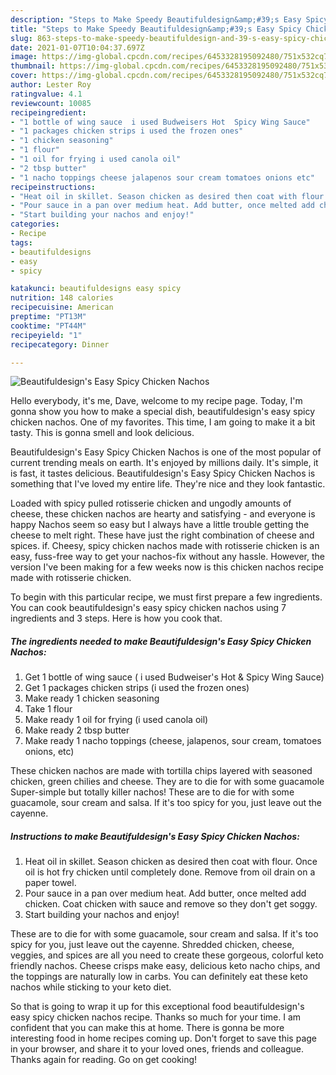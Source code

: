 ```yaml
---
description: "Steps to Make Speedy Beautifuldesign&amp;#39;s Easy Spicy Chicken Nachos"
title: "Steps to Make Speedy Beautifuldesign&amp;#39;s Easy Spicy Chicken Nachos"
slug: 863-steps-to-make-speedy-beautifuldesign-and-39-s-easy-spicy-chicken-nachos
date: 2021-01-07T10:04:37.697Z
image: https://img-global.cpcdn.com/recipes/6453328195092480/751x532cq70/beautifuldesigns-easy-spicy-chicken-nachos-recipe-main-photo.jpg
thumbnail: https://img-global.cpcdn.com/recipes/6453328195092480/751x532cq70/beautifuldesigns-easy-spicy-chicken-nachos-recipe-main-photo.jpg
cover: https://img-global.cpcdn.com/recipes/6453328195092480/751x532cq70/beautifuldesigns-easy-spicy-chicken-nachos-recipe-main-photo.jpg
author: Lester Roy
ratingvalue: 4.1
reviewcount: 10085
recipeingredient:
- "1 bottle of wing sauce  i used Budweisers Hot  Spicy Wing Sauce"
- "1 packages chicken strips i used the frozen ones"
- "1 chicken seasoning"
- "1 flour"
- "1 oil for frying i used canola oil"
- "2 tbsp butter"
- "1 nacho toppings cheese jalapenos sour cream tomatoes onions etc"
recipeinstructions:
- "Heat oil in skillet. Season chicken as desired then coat with flour. Once oil is hot fry chicken until completely done. Remove from oil drain on a paper towel."
- "Pour sauce in a pan over medium heat. Add butter, once melted add chicken. Coat chicken with sauce and remove so they don&#39;t get soggy."
- "Start building your nachos and enjoy!"
categories:
- Recipe
tags:
- beautifuldesigns
- easy
- spicy

katakunci: beautifuldesigns easy spicy 
nutrition: 148 calories
recipecuisine: American
preptime: "PT13M"
cooktime: "PT44M"
recipeyield: "1"
recipecategory: Dinner

---
```



![Beautifuldesign&#39;s Easy Spicy Chicken Nachos](https://img-global.cpcdn.com/recipes/6453328195092480/751x532cq70/beautifuldesigns-easy-spicy-chicken-nachos-recipe-main-photo.jpg)

Hello everybody, it's me, Dave, welcome to my recipe page. Today, I'm gonna show you how to make a special dish, beautifuldesign&#39;s easy spicy chicken nachos. One of my favorites. This time, I am going to make it a bit tasty. This is gonna smell and look delicious.

Beautifuldesign&#39;s Easy Spicy Chicken Nachos is one of the most popular of current trending meals on earth. It's enjoyed by millions daily. It's simple, it is fast, it tastes delicious. Beautifuldesign&#39;s Easy Spicy Chicken Nachos is something that I've loved my entire life. They're nice and they look fantastic.

Loaded with spicy pulled rotisserie chicken and ungodly amounts of cheese, these chicken nachos are hearty and satisfying - and everyone is happy Nachos seem so easy but I always have a little trouble getting the cheese to melt right. These have just the right combination of cheese and spices. if. Cheesy, spicy chicken nachos made with rotisserie chicken is an easy, fuss-free way to get your nachos-fix without any hassle. However, the version I&#39;ve been making for a few weeks now is this chicken nachos recipe made with rotisserie chicken.


To begin with this particular recipe, we must first prepare a few ingredients. You can cook beautifuldesign&#39;s easy spicy chicken nachos using 7 ingredients and 3 steps. Here is how you cook that.

<!--inarticleads1-->

##### The ingredients needed to make Beautifuldesign&#39;s Easy Spicy Chicken Nachos:

1. Get 1 bottle of wing sauce ( i used Budweiser&#39;s Hot &amp; Spicy Wing Sauce)
1. Get 1 packages chicken strips (i used the frozen ones)
1. Make ready 1 chicken seasoning
1. Take 1 flour
1. Make ready 1 oil for frying (i used canola oil)
1. Make ready 2 tbsp butter
1. Make ready 1 nacho toppings (cheese, jalapenos, sour cream, tomatoes onions, etc)


These chicken nachos are made with tortilla chips layered with seasoned chicken, green chilies and cheese. They are to die for with some guacamole Super-simple but totally killer nachos! These are to die for with some guacamole, sour cream and salsa. If it&#39;s too spicy for you, just leave out the cayenne. 

<!--inarticleads2-->

##### Instructions to make Beautifuldesign&#39;s Easy Spicy Chicken Nachos:

1. Heat oil in skillet. Season chicken as desired then coat with flour. Once oil is hot fry chicken until completely done. Remove from oil drain on a paper towel.
1. Pour sauce in a pan over medium heat. Add butter, once melted add chicken. Coat chicken with sauce and remove so they don&#39;t get soggy.
1. Start building your nachos and enjoy!


These are to die for with some guacamole, sour cream and salsa. If it&#39;s too spicy for you, just leave out the cayenne. Shredded chicken, cheese, veggies, and spices are all you need to create these gorgeous, colorful keto friendly nachos. Cheese crisps make easy, delicious keto nacho chips, and the toppings are naturally low in carbs. You can definitely eat these keto nachos while sticking to your keto diet. 

So that is going to wrap it up for this exceptional food beautifuldesign&#39;s easy spicy chicken nachos recipe. Thanks so much for your time. I am confident that you can make this at home. There is gonna be more interesting food in home recipes coming up. Don't forget to save this page in your browser, and share it to your loved ones, friends and colleague. Thanks again for reading. Go on get cooking!
